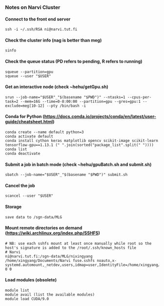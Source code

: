 ### Notes on Narvi Cluster

#### Connect to the front end server
```plaintext
ssh -i ~/.ssh/RSA ni@narvi.tut.fi
```

#### Check the cluster info (nag is better than meg)
```plaintext
sinfo
```

#### Check the queue status (PD refers to pending, R refers to running)
```plaintext
squeue --partition=gpu
squeue --user "$USER"
```

#### Get an interactive node (check ~hehu/getGpu.sh)
```plaintext
srun --job-name="$USER"_"$(basename "$PWD")" --ntasks=1 --cpus-per-task=2 --mem=16G --time=0-8:00:00 --partition=gpu --gres=gpu:1 --exclude=meg[10-12] --pty /bin/bash -i
```

#### Conda for Python (https://docs.conda.io/projects/conda/en/latest/user-guide/cheatsheet.html)
```plaintext
conda create --name default python=3
conda activate default
conda install cython keras matplotlib opencv scikit-image scikit-learn tensorflow-gpu==1.13.1 (" ".join(sorted("package_list".split(" "))))
conda list
conda deactivate
```

#### Submit a job in batch mode (check ~hehu/gpuBatch.sh and submit.sh)
```plaintext
sbatch --job-name="$USER"_"$(basename "$PWD")" submit.sh
```

#### Cancel the job
```plaintext
scancel --user "$USER"
```

#### Storage
```plaintext
save data to /sgn-data/MLG
```

#### Mount remote directories on demand (https://wiki.archlinux.org/index.php/SSHFS)
```plaintext
# NB: use each sshfs mount at least once manually while root so the host's signature is added to the /root/.ssh/known_hosts file
# Narvi
ni@narvi.tut.fi:/sgn-data/MLG/nixingyang /home/xingyang/Documents/Narvi fuse.sshfs noauto,x-systemd.automount,_netdev,users,idmap=user,IdentityFile=/home/xingyang/.ssh/RSA,allow_other,reconnect,follow_symlinks 0 0
```

#### Load modules (obsolete)
```plaintext
module list
module avail (list the available modules)
module load CUDA/9.0
```